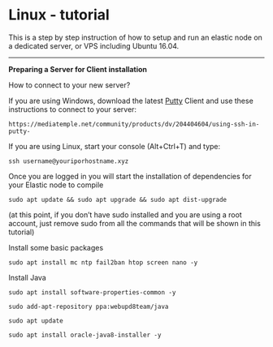 <!-- TITLE: Linux Tutorial -->
<!-- SUBTITLE: A quick summary of Linux Tutorial -->

# Linux - tutorial
This is a step by step instruction of how to setup and run an elastic node on a dedicated server, or VPS including Ubuntu 16.04.

-----

**Preparing a Server for Client installation**

How to connect to your new server?

<p>If you are using Windows, download the latest <a href="https://www.chiark.greenend.org.uk/~sgtatham/putty/latest.html">Putty</a> Client and use these  instructions to connect to your server:</a> </p>

`https://mediatemple.net/community/products/dv/204404604/using-ssh-in-putty-`

If you are using Linux, start your console (Alt+Ctrl+T) and type:

`ssh username@youriporhostname.xyz`

 Once you are logged in you will start the installation of dependencies for your Elastic node to compile

`sudo apt update && sudo apt upgrade && sudo apt dist-upgrade`

(at this point, if you don’t have sudo installed and you are using a root account, just remove sudo from all the commands that will be shown in this tutorial)

 Install some basic packages
 
 
```text
sudo apt install mc ntp fail2ban htop screen nano -y
```


  Install Java



```text
sudo apt install software-properties-common -y

sudo add-apt-repository ppa:webupd8team/java

sudo apt update

sudo apt install oracle-java8-installer -y
```




